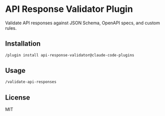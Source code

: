 # API Response Validator Plugin

Validate API responses against JSON Schema, OpenAPI specs, and custom rules.

## Installation

```bash
/plugin install api-response-validator@claude-code-plugins
```

## Usage

```bash
/validate-api-responses
```

## License

MIT
